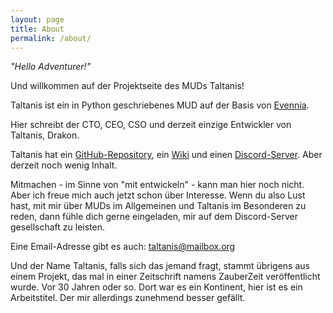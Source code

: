 ```yaml
---
layout: page
title: About
permalink: /about/
---
```


*"Hello Adventurer!"*

Und willkommen auf der Projektseite des MUDs Taltanis!

Taltanis ist ein in Python geschriebenes MUD auf der Basis von [Evennia](https://www.evennia.com/).

Hier schreibt der CTO, CEO, CSO und derzeit einzige Entwickler von Taltanis, Drakon.

Taltanis hat ein [GitHub-Repository](https://github.com/Taltanis/taltanis), ein [Wiki](https://github.com/Taltanis/taltanis/wiki) und einen [Discord-Server](https://discord.gg/GKS8DUgDew). Aber derzeit noch wenig Inhalt.

Mitmachen - im Sinne von "mit entwickeln" - kann man hier noch nicht. Aber ich freue mich auch jetzt schon über Interesse. Wenn du also Lust hast, mit mir über MUDs im Allgemeinen und Taltanis im Besonderen zu reden, dann fühle dich gerne eingeladen, mir auf dem Discord-Server gesellschaft zu leisten.

Eine Email-Adresse gibt es auch: [taltanis@mailbox.org](mailto:taltanis@mailbox.org)

Und der Name Taltanis, falls sich das jemand fragt, stammt übrigens aus einem Projekt, das mal in einer Zeitschrift namens ZauberZeit veröffentlicht wurde. Vor 30 Jahren oder so. Dort war es ein Kontinent, hier ist es ein Arbeitstitel. Der mir allerdings zunehmend besser gefällt.
